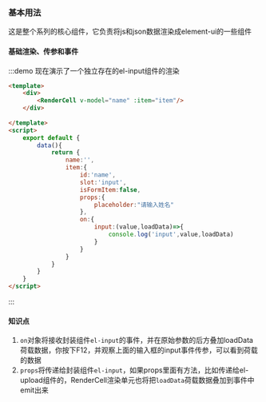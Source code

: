 ### 基本用法

这是整个系列的核心组件，它负责将js和json数据渲染成element-ui的一些组件

#### 基础渲染、传参和事件
:::demo 现在演示了一个独立存在的el-input组件的渲染
```html
<template>
    <div>
        <RenderCell v-model="name" :item="item"/>
    </div>
    
</template>
<script>
    export default {
        data(){
            return {
                name:'',
                item:{
                    id:'name',
                    slot:'input',
                    isFormItem:false,
                    props:{
                        placeholder:"请输入姓名"
                    },
                    on:{
                        input:(value,loadData)=>{
                            console.log('input',value,loadData)
                        }
                    }
                }
            }
        }
    }
</script>
```
:::

#### 知识点

1. `on`对象将接收封装组件`el-input`的事件，并在原始参数的后方叠加loadData荷载数据，你按下F12，并观察上面的输入框的input事件传参，可以看到荷载的数据
2. `props`将传递给封装组件`el-input`，如果props里面有方法，比如传递给el-upload组件的，RenderCell渲染单元也将把`loadData`荷载数据叠加到事件中emit出来
